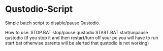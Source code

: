 # Qustodio-Script
Simple batch script to disable/pause Qustodio.

How to use:
STOP.BAT stop/pause qustodio
START.BAT start/unpause qustodio
(if you stop it and then restart/turn off your pc you will have to run start.bat otherwise parents will be alerted that qustodio is not working)
